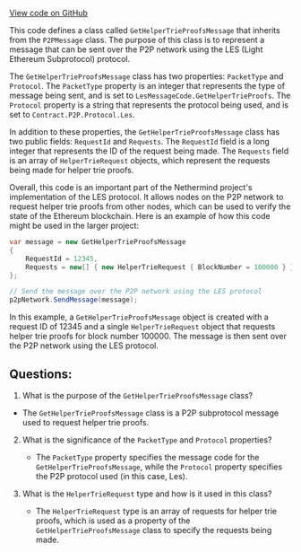 [View code on GitHub](https://github.com/NethermindEth/nethermind/src/Nethermind/Nethermind.Network/P2P/Subprotocols/Les/Messages/GetHelperTrieProofsMessage.cs)

This code defines a class called `GetHelperTrieProofsMessage` that inherits from the `P2PMessage` class. The purpose of this class is to represent a message that can be sent over the P2P network using the LES (Light Ethereum Subprotocol) protocol. 

The `GetHelperTrieProofsMessage` class has two properties: `PacketType` and `Protocol`. The `PacketType` property is an integer that represents the type of message being sent, and is set to `LesMessageCode.GetHelperTrieProofs`. The `Protocol` property is a string that represents the protocol being used, and is set to `Contract.P2P.Protocol.Les`.

In addition to these properties, the `GetHelperTrieProofsMessage` class has two public fields: `RequestId` and `Requests`. The `RequestId` field is a long integer that represents the ID of the request being made. The `Requests` field is an array of `HelperTrieRequest` objects, which represent the requests being made for helper trie proofs.

Overall, this code is an important part of the Nethermind project's implementation of the LES protocol. It allows nodes on the P2P network to request helper trie proofs from other nodes, which can be used to verify the state of the Ethereum blockchain. Here is an example of how this code might be used in the larger project:

```csharp
var message = new GetHelperTrieProofsMessage
{
    RequestId = 12345,
    Requests = new[] { new HelperTrieRequest { BlockNumber = 100000 } }
};

// Send the message over the P2P network using the LES protocol
p2pNetwork.SendMessage(message);
```

In this example, a `GetHelperTrieProofsMessage` object is created with a request ID of 12345 and a single `HelperTrieRequest` object that requests helper trie proofs for block number 100000. The message is then sent over the P2P network using the LES protocol.
## Questions: 
 1. What is the purpose of the `GetHelperTrieProofsMessage` class?
   - The `GetHelperTrieProofsMessage` class is a P2P subprotocol message used to request helper trie proofs.

2. What is the significance of the `PacketType` and `Protocol` properties?
   - The `PacketType` property specifies the message code for the `GetHelperTrieProofsMessage`, while the `Protocol` property specifies the P2P protocol used (in this case, Les).

3. What is the `HelperTrieRequest` type and how is it used in this class?
   - The `HelperTrieRequest` type is an array of requests for helper trie proofs, which is used as a property of the `GetHelperTrieProofsMessage` class to specify the requests being made.